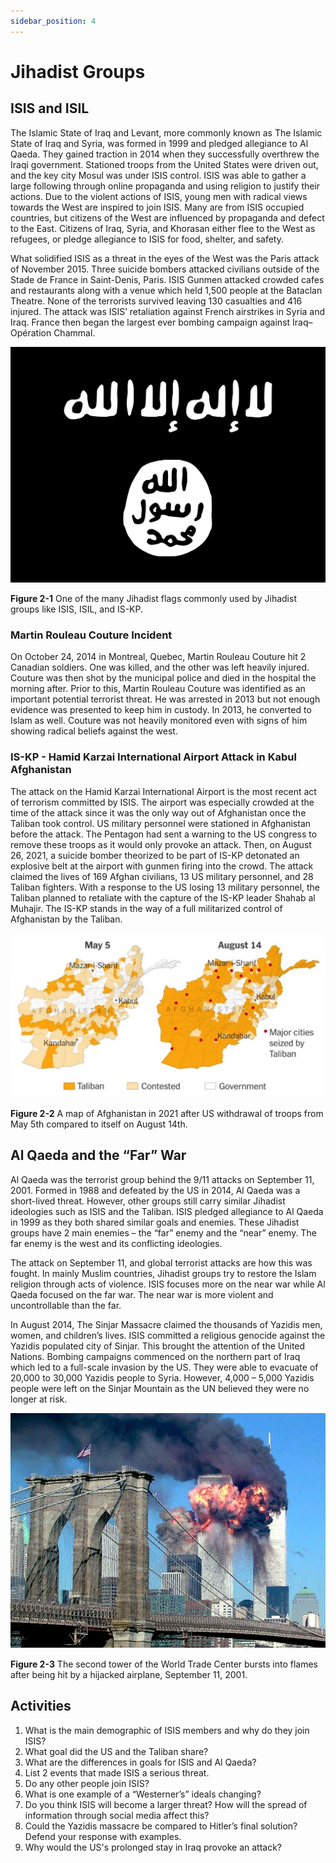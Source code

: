 ```yaml
---
sidebar_position: 4
---
```


# Jihadist Groups

## ISIS and ISIL

The Islamic State of Iraq and Levant, more commonly known as The Islamic State of Iraq and Syria, was formed in 1999 and pledged allegiance to Al Qaeda. They gained traction in 2014 when they successfully overthrew the Iraqi government. Stationed troops from the United States were driven out, and the key city Mosul was under ISIS control. ISIS was able to gather a large following through online propaganda and using religion to justify their actions. Due to the violent actions of ISIS, young men with radical views towards the West are inspired to join ISIS. Many are from ISIS occupied countries, but citizens of the West are influenced by propaganda and defect to the East. Citizens of Iraq, Syria, and Khorasan either flee to the West as refugees, or pledge allegiance to ISIS for food, shelter, and safety. 

What solidified ISIS as a threat in the eyes of the West was the Paris attack of November 2015. Three suicide bombers attacked civilians outside of the Stade de France in Saint-Denis, Paris. ISIS Gunmen attacked crowded cafes and restaurants along with a venue which held 1,500 people at the Bataclan Theatre. None of the terrorists survived leaving 130 casualties and 416 injured. The attack was ISIS’ retaliation against French airstrikes in Syria and Iraq. France then began the largest ever bombing campaign against Iraq– Opération Chammal.

![Figure 2-1](./assets/2-1.jpg)

**Figure 2-1** One of the many Jihadist flags commonly used by Jihadist groups like ISIS, ISIL, and IS-KP.

### Martin Rouleau Couture Incident

On October 24, 2014 in Montreal, Quebec, Martin Rouleau Couture hit 2 Canadian soldiers. One was killed, and the other was left heavily injured. Couture was then shot by the municipal police and died in the hospital the morning after. Prior to this, Martin Rouleau Couture was identified as an important potential terrorist threat. He was arrested in 2013 but not enough evidence was presented to keep him in custody. In 2013, he converted to Islam as well. Couture was not heavily monitored even with signs of him showing radical beliefs against the west. 

### IS-KP - Hamid Karzai International Airport Attack in Kabul Afghanistan

The attack on the Hamid Karzai International Airport is the most recent act of terrorism committed by ISIS. The airport was especially crowded at the time of the attack since it was the only way out of Afghanistan once the Taliban took control. US military personnel were stationed in Afghanistan before the attack. The Pentagon had sent a warning to the US congress to remove these troops as it would only provoke an attack. Then, on August 26, 2021, a suicide bomber theorized to be part of IS-KP detonated an explosive belt at the airport with gunmen firing into the crowd. The attack claimed the lives of 169 Afghan civilians, 13 US military personnel, and 28 Taliban fighters. With a response to the US losing 13 military personnel, the Taliban planned to retaliate with the capture of the IS-KP leader Shahab al Muhajir. The IS-KP stands in the way of a full militarized control of Afghanistan by the Taliban. 

![Figure 2-2](./assets/2-2.jpg)

**Figure 2-2** A map of Afghanistan in 2021 after US withdrawal of troops from May 5th compared to itself on August 14th.

## Al Qaeda and the “Far” War

Al Qaeda was the terrorist group behind the 9/11 attacks on September 11, 2001. Formed in 1988 and defeated by the US in 2014, Al Qaeda was a short-lived threat. However, other groups still carry similar Jihadist ideologies such as ISIS and the Taliban. ISIS pledged allegiance to Al Qaeda in 1999 as they both shared similar goals and enemies. These Jihadist groups have 2 main enemies – the “far” enemy and the “near” enemy.  The far enemy is the west and its conflicting ideologies. 

The attack on September 11, and global terrorist attacks are how this was fought. In mainly Muslim countries, Jihadist groups try to restore the Islam religion through acts of violence. ISIS focuses more on the near war while Al Qaeda focused on the far war. The near war is more violent and uncontrollable than the far. 

In August 2014, The Sinjar Massacre claimed the thousands of Yazidis men, women, and children’s lives. ISIS committed a religious genocide against the Yazidis populated city of Sinjar. This brought the attention of the United Nations. Bombing campaigns commenced on the northern part of Iraq which led to a full-scale invasion by the US. They were able to evacuate of 20,000 to 30,000 Yazidis people to Syria. However, 4,000 – 5,000 Yazidis people were left on the Sinjar Mountain as the UN believed they were no longer at risk. 

![Figure 2-3](./assets/2-3.jpg)

**Figure 2-3** The second tower of the World Trade Center bursts into flames after being hit by a hijacked airplane, September 11, 2001.

## Activities

1.	What is the main demographic of ISIS members and why do they join ISIS?
2.	What goal did the US and the Taliban share? 
3.	What are the differences in goals for ISIS and Al Qaeda?
4.	List 2 events that made ISIS a serious threat.
5.	Do any other people join ISIS?
6.	What is one example of a “Westerner’s” ideals changing?
7.	Do you think ISIS will become a larger threat? How will the spread of information through social media affect this?
8.	Could the Yazidis massacre be compared to Hitler’s final solution? Defend your response with examples.
9.	Why would the US's prolonged stay in Iraq provoke an attack?
